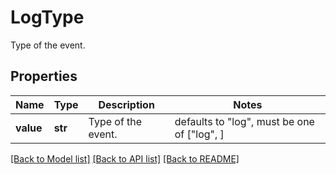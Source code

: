 # LogType

Type of the event.

## Properties
Name | Type | Description | Notes
------------ | ------------- | ------------- | -------------
**value** | **str** | Type of the event. | defaults to "log",  must be one of ["log", ]

[[Back to Model list]](README.md#documentation-for-models) [[Back to API list]](README.md#documentation-for-api-endpoints) [[Back to README]](README.md)


